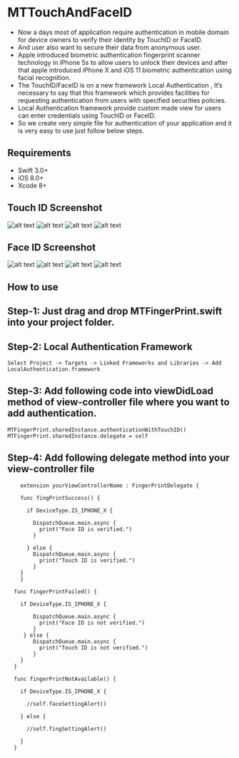 # MTTouchAndFaceID
- Now a days most of application require authentication in mobile domain for device owners to verify their identity by TouchID or FaceID. 
- And user also want to secure their data from anonymous user. 
- Apple introduced biometric authentication fingerprint scanner technology in iPhone 5s to allow users to unlock their devices and after that apple introduced iPhone X and iOS 11 biometric authentication using facial recognition.
- The TouchID/FaceID is on a new framework Local Authentication , It’s necessary to say that this framework which provides facilities for requesting authentication from users with specified securities policies.
- Local Authentication framework provide custom made view for users can enter credentials using TouchID or FaceID.
- So we create very simple file for authentication of your application and it is very easy to use just follow below steps.

## Requirements
- Swift 3.0+
- iOS 8.0+
- Xcode 8+

## Touch ID Screenshot

![alt text](https://github.com/manekdilip/MTTouchAndFaceID/blob/master/iPhone-TouchId.gif)
![alt text](https://github.com/manekdilip/MTTouchAndFaceID/blob/master/iPhone_1.png)
![alt text](https://github.com/manekdilip/MTTouchAndFaceID/blob/master/iPhone_2.png)
![alt text](https://github.com/manekdilip/MTTouchAndFaceID/blob/master/iPhone_3.png)

## Face ID Screenshot

![alt text](https://github.com/manekdilip/MTTouchAndFaceID/blob/master/iPhoneX-FaceId.gif)
![alt text](https://github.com/manekdilip/MTTouchAndFaceID/blob/master/iPhoneX_1.png)
![alt text](https://github.com/manekdilip/MTTouchAndFaceID/blob/master/iPhoneX_2.png)
![alt text](https://github.com/manekdilip/MTTouchAndFaceID/blob/master/iPhoneX_3.png)

## How to use

## Step-1: Just drag and drop MTFingerPrint.swift into your project folder.

## Step-2: Local Authentication Framework
    Select Project -> Targets -> Linked Frameworks and Libraries -> Add LocalAuthentication.framework

## Step-3: Add following code into viewDidLoad method of view-controller file where you want to add authentication.
    MTFingerPrint.sharedInstance.authenticationWithTouchID()
    MTFingerPrint.sharedInstance.delegate = self

## Step-4: Add following delegate method into your view-controller file

		extension yourViewControllerName : FingerPrintDelegate {
    
        func fingPrintSuccess() {

          if DeviceType.IS_IPHONE_X {

            DispatchQueue.main.async {
              print("Face ID is verified.")
            }

          } else {
            DispatchQueue.main.async {
              print("Touch ID is verified.")
            }
        }
    	}
    					
      func fingerPrintFailed() {

        if DeviceType.IS_IPHONE_X {

            DispatchQueue.main.async {
              print("Face ID is not verified.")
            }
         } else {
            DispatchQueue.main.async {
              print("Touch ID is not verified.")
            }
        }
      }

      func fingerPrintNotAvailable() {

        if DeviceType.IS_IPHONE_X {

          //self.faceSettingAlert()

        } else {

          //self.fingSettingAlert()

        }
      }

